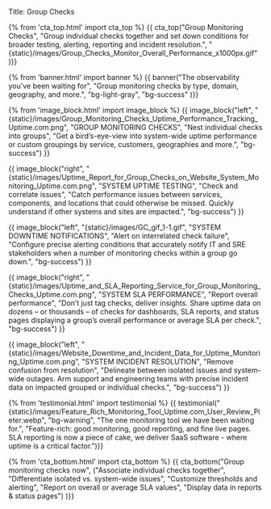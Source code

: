 Title: Group Checks

{% from 'cta_top.html' import cta_top %} 
{{ cta_top("Group Monitoring Checks",
  "Group individual checks together and set down conditions for broader testing, alerting, reporting and incident resolution.",
  "{static}/images/Group_Checks_Monitor_Overall_Performance_x1000px.gif"
)}}

{% from 'banner.html' import banner %} 
{{ banner("The observability you've been waiting for",
  "Group monitoring checks by type, domain, geography, and more.",
  "bg-light-gray",
  "bg-success"
)}}

{% from 'image_block.html' import image_block %}
{{ image_block("left", "{static}/images/Group_Monitoring_Checks_Uptime_Performance_Tracking_Uptime.com.png",
"GROUP MONITORING CHECKS",
"Nest individual checks into groups",
"Get a bird’s-eye-view into system-wide uptime performance or custom groupings by service, customers, geographies and more.",
"bg-success") }}

{{ image_block("right", "{static}/images/Uptime_Report_for_Group_Checks_on_Website_System_Monitoring_Uptime.com.png",
"SYSTEM UPTIME TESTING",
"Check and correlate issues",
"Catch performance issues between services, components, and locations that could otherwise be missed. Quickly understand if other systems and sites are impacted.",
"bg-success") }}

{{ image_block("left", "{static}/images/GC_gif_1-1.gif",
"SYSTEM DOWNTIME NOTIFICATIONS",
"Alert on interrelated check failure",
"Configure precise alerting conditions that accurately notify IT and SRE stakeholders when a number of monitoring checks within a group go down.",
"bg-success") }}

{{ image_block("right", "{static}/images/Uptime_and_SLA_Reporting_Service_for_Group_Monitoring_Checks_Uptime.com.png",
"SYSTEM SLA PERFORMANCE",
"Report overall performance",
"Don’t just tag checks, deliver insights. Share uptime data on dozens – or thousands – of checks for dashboards, SLA reports, and status pages displaying a group’s overall performance or average SLA per check.",
"bg-success") }}

{{ image_block("left", "{static}/images/Website_Downtime_and_Incident_Data_for_Uptime_Monitoring_Uptime.com.png",
"SYSTEM INCIDENT RESOLUTION",
"Remove confusion from resolution",
"Delineate between isolated issues and system-wide outages. Arm support and engineering teams with precise incident data on impacted grouped or individual checks.",
"bg-success") }}


{% from 'testimonial.html' import testimonial %}
{{ testimonial("{static}/images/Feature_Rich_Monitoring_Tool_Uptime.com_User_Review_Pieter.webp",
  "bg-warning",
  "The one monitoring tool we have been waiting for.",
  "Feature-rich: good monitoring, good reporting, and fine live pages. SLA reporting is now a piece of cake, we deliver SaaS software - where uptime is a critical factor.")}}


{% from 'cta_bottom.html' import cta_bottom %} 
{{ cta_bottom("Group monitoring checks now",
  ("Associate individual checks together", 
  "Differentiate isolated vs. system-wide issues",
  "Customize thresholds and alerting",
  "Report on overall or average SLA values",
  "Display data in reports & status pages")
  )}}

